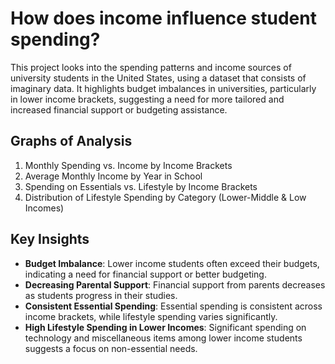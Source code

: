 # How does income influence student spending?
This project looks into the spending patterns and income sources of university students in the United States, using a dataset that consists of imaginary data. It highlights budget imbalances in universities, particularly in lower income brackets, suggesting a need for more tailored and increased financial support or budgeting assistance.

## Graphs of Analysis
1. Monthly Spending vs. Income by Income Brackets
2. Average Monthly Income by Year in School
3. Spending on Essentials vs. Lifestyle by Income Brackets
4. Distribution of Lifestyle Spending by Category (Lower-Middle & Low Incomes)

## Key Insights
- **Budget Imbalance**: Lower income students often exceed their budgets, indicating a need for financial support or better budgeting.
- **Decreasing Parental Support**: Financial support from parents decreases as students progress in their studies.
- **Consistent Essential Spending**: Essential spending is consistent across income brackets, while lifestyle spending varies significantly.
- **High Lifestyle Spending in Lower Incomes**: Significant spending on technology and miscellaneous items among lower income students suggests a focus on non-essential needs.
